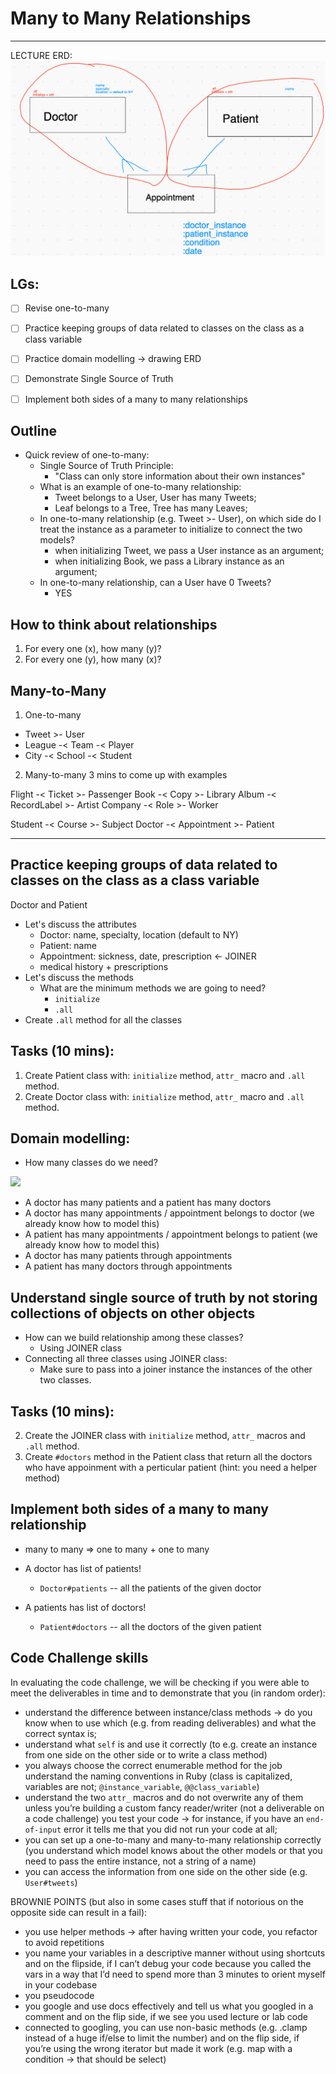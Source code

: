 # Many to Many Relationships
---

LECTURE ERD:
![lecture erd](lecture_erd.png)

## LGs:
- [ ] Revise one-to-many
- [ ] Practice keeping groups of data related to classes on the class as a class variable
- [ ] Practice domain modelling -> drawing ERD
- [ ] Demonstrate Single Source of Truth
- [ ] Implement both sides of a many to many relationships


## Outline

* Quick review of one-to-many:
  * Single Source of Truth Principle:
    - "Class can only store information about their own instances"
  * What is an example of one-to-many relationship:
    - Tweet belongs to a User, User has many Tweets;
    - Leaf belongs to a Tree, Tree has many Leaves;
  * In one-to-many relationship (e.g. Tweet >- User), on which side do I treat the instance as a parameter to initialize to connect the two models?
    - when initializing Tweet, we pass a User instance as an argument;
    - when initializing Book, we pass a Library instance as an argument;
  * In one-to-many relationship, can a User have 0 Tweets?
    - YES

## How to think about relationships
1. For every one (x), how many (y)? 
2. For every one (y), how many (x)?

## Many-to-Many
1. One-to-many
- Tweet >- User
- League -< Team -< Player
- City -< School -< Student

2. Many-to-many
3 mins to come up with examples

Flight -< Ticket >- Passenger
Book -< Copy >- Library 
Album -< RecordLabel >- Artist
Company -< Role >- Worker
<!-- CEO Director -->
Student -< Course >- Subject
Doctor -< Appointment >- Patient

---

## Practice keeping groups of data related to classes on the class as a class variable

Doctor and Patient

* Let's discuss the attributes
    * Doctor: name, specialty, location (default to NY)
    * Patient: name
    * Appointment: sickness, date, prescription <- JOINER
    * medical history + prescriptions
* Let's discuss the methods
    * What are the minimum methods we are going to need?
      * `initialize`
      * `.all`
* Create `.all` method for all the classes

## Tasks (10 mins):
1. Create Patient class with: `initialize` method, `attr_` macro and `.all` method.
1. Create Doctor class with: `initialize` method, `attr_` macro and `.all` method.

## Domain modelling:
* How many classes do we need?

![](https://i.imgur.com/IXtlVuq.png)
* A doctor has many patients and a patient has many doctors
* A doctor has many appointments / appointment belongs to doctor (we already know how to model this)
* A patient has many appointments / appointment belongs to patient (we already know how to model this)
* A doctor has many patients through appointments
* A patient has many doctors through appointments

## Understand single source of truth by not storing collections of objects on other objects
* How can we build relationship among these classes?
    * Using JOINER class
* Connecting all three classes using JOINER class:
    * Make sure to pass into a joiner instance the instances of the other two classes.

## Tasks (10 mins):
2. Create the JOINER class with `initialize` method, `attr_` macros and `.all` method.
3. Create `#doctors` method in the Patient class that return all the doctors who have appoinment with a perticular patient (hint: you need a helper method)

## Implement both sides of a many to many relationship
* many to many => one to many + one to many

* A doctor has list of patients!
    * `Doctor#patients` -- all the patients of the given doctor
* A patients has list of doctors!
    * `Patient#doctors` -- all the doctors of the given patient

## Code Challenge skills
In evaluating the code challenge,  we will be checking if you were able to meet the deliverables in time and to demonstrate that you (in random order):
- understand the difference between instance/class methods -> do you know when to use which (e.g. from reading deliverables) and what the correct syntax is;
- understand what `self` is and use it correctly (to e.g. create an instance from one side on the other side or to write a class method)
- you always choose the correct enumerable method for the job
understand the naming conventions in Ruby (class is capitalized, variables are not; `@instance_variable`, `@@class_variable`)
- understand the two `attr_` macros and do not overwrite any of them unless you’re building a custom fancy reader/writer (not a deliverable on a code challenge)
you test your code -> for instance, if you have an `end-of-input` error it tells me that you did not run your code at all;
- you can set up a one-to-many and many-to-many relationship correctly (you understand which model knows about the other models or that you need to pass the entire instance, not a string of a name)
- you can access the information from one side on the other side (e.g. `User#tweets`)

BROWNIE POINTS (but also in some cases stuff that if notorious on the opposite side can result in a fail):
- you use helper methods -> after having written your code, you refactor to  avoid repetitions
- you name your variables in a descriptive manner without using shortcuts and on the flipside, if I can’t debug your code because you called the vars in a way that I’d need to spend more than 3 minutes to orient myself in your codebase
- you pseudocode
- you google and use docs effectively and tell us what you googled in a comment and on the flip side, if we see you used lecture or lab code
- connected to googling, you can use non-basic methods (e.g. .clamp instead of a huge if/else to limit the number) and on the flip side, if you’re using the wrong iterator but made it work (e.g. map with a condition -> that should be select)

